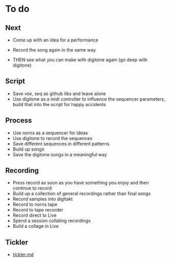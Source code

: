 # To do

## Next
- Come up with an idea for a performance
- Record the song again in the same way

- THEN see what you can make with digitone again (go deep with digitone)

## Script
- Save vox, seq as github libs and leave alone
- Use digitone as a midi controller to influence the sequencer parameters, build that into the script for happy accidents

## Process
- Use norns as a sequencer for ideas
- Use digitone to record the sequences
- Save different sequences in different patterns
- Build up songs
- Save the digitone songs in a meaningful way

## Recording
- Press record as soon as you have something you enjoy and then continue to record
- Build up a collection of general recordings rather than final songs
- Record samples into digitakt
- Record to norns tape
- Record to tape recorder
- Record direct to Live
- Spend a session collating recordings
- Build a collage in Live

## Tickler
- [tickler.md](tickler.md)
